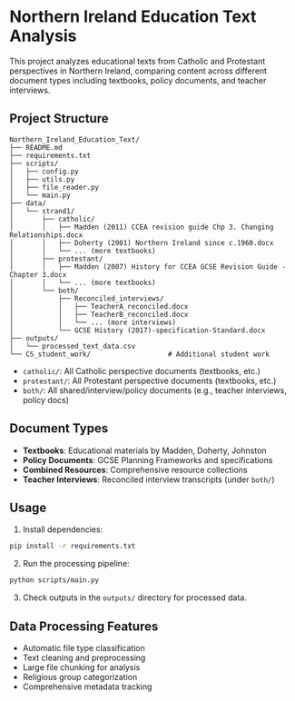 # Northern Ireland Education Text Analysis

This project analyzes educational texts from Catholic and Protestant perspectives in Northern Ireland, comparing content across different document types including textbooks, policy documents, and teacher interviews.

## Project Structure

```
Northern_Ireland_Education_Text/
├── README.md
├── requirements.txt
├── scripts/
│   ├── config.py
│   ├── utils.py
│   ├── file_reader.py
│   └── main.py
├── data/
│   └── strand1/
│       ├── catholic/
│       │   ├── Madden (2011) CCEA revision guide Chp 3. Changing Relationships.docx
│       │   ├── Doherty (2001) Northern Ireland since c.1960.docx
│       │   └── ... (more textbooks)
│       ├── protestant/
│       │   ├── Madden (2007) History for CCEA GCSE Revision Guide - Chapter 3.docx
│       │   └── ... (more textbooks)
│       └── both/
│           ├── Reconciled_interviews/
│           │   ├── TeacherA_reconciled.docx
│           │   ├── TeacherB_reconciled.docx
│           │   └── ... (more interviews)
│           └── GCSE History (2017)-specification-Standard.docx
├── outputs/
│   └── processed_text_data.csv
└── CS_student_work/                   # Additional student work
```
- `catholic/`: All Catholic perspective documents (textbooks, etc.)
- `protestant/`: All Protestant perspective documents (textbooks, etc.)
- `both/`: All shared/interview/policy documents (e.g., teacher interviews, policy docs)

## Document Types

- **Textbooks**: Educational materials by Madden, Doherty, Johnston
- **Policy Documents**: GCSE Planning Frameworks and specifications
- **Combined Resources**: Comprehensive resource collections
- **Teacher Interviews**: Reconciled interview transcripts (under `both/`)

## Usage

1. Install dependencies:
```bash
pip install -r requirements.txt
```

2. Run the processing pipeline:
```bash
python scripts/main.py
```

3. Check outputs in the `outputs/` directory for processed data.

## Data Processing Features

- Automatic file type classification
- Text cleaning and preprocessing
- Large file chunking for analysis
- Religious group categorization
- Comprehensive metadata tracking
